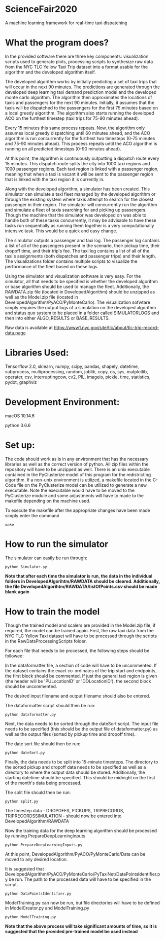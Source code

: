 # ScienceFair2020
A machine learning framework for real-time taxi dispatching

# What the program does?

In the provided software there are three key components: visualization scripts used to generate plots, processing scripts to synthesize raw data from the NYC TLC Yellow Taxi Trip dataset into a format usable for the algorithm and the developed algorithm itself.

The developed algorithm works by initially predicting a set of taxi trips that will occur in the next 90 minutes. The predictions are generated through the developed deep learning taxi demand prediction model and the developed monte carlo algorithm. The algorithm then approximates the locations of taxis and passengers for the next 90 minutes. Initially, it assumes that the taxis will be dispatched to the passengers for the first 75 minutes based on a local greedy algorithm. The algorithm also starts running the developed ACO on the furthest timestep (taxi trips for 75-90 minutes ahead).

Every 15 minutes this same process repeats. Now, the algorithm only assumes local greedy dispatching until 60 minutes ahead, and the ACO algorithm is run concurrently for the furthest two timesteps (0-75 minutes and 75-90 minutes ahead). This process repeats until the ACO algorithm is running on all predicted timesteps (0-90 minutes ahead). 

At this point, the algorithm is continuously outputting a dispatch route every 15 minutes. This dispatch route splits the city into 1000 taxi regions and 1000 passenger regions. Each taxi region is linked with a passenger region, meaning that when a taxi is vacant it will be sent to the passenger region that is linked with the taxi region it is currently in.

Along with the developed algorithm, a simulator has been created. This simulator can simulate a taxi fleet managed by the developed algorithm or through the existing system where taxis attempt to search for the closest passenger in their region. The simulator will concurrently run the algorithm and simulate a fleet of taxis searching for and picking up passengers. Though the machine that the simulator was developed on was able to handle both of these tasks concurrently, it may be advisable to have these tasks run sequentially as running them together is a very computationally intensive task. This would be a quick and easy change.

The simulator outputs a passenger and taxi log. The passenger log contains a list of all of the passengers present in the scenario, their pickup time, their dropoff time, and their trip's fee. The taxi log contains a list of all of the taxi's assignments (both dispatches and passenger trips) and their length. The visualizations folder contains multiple scripts to visualize the performance of the fleet based on these logs.

Using the simulator and visualization software is very easy. For the simulator, all that needs to be specified is whether the developed algorithm or base algorithm should be used to manage the fleet. Additionally, the RAWDATA.zip file (located in DevelopedAlgorithm) should be unzipped as well as the Model.zip file (located in DevelopedAlgorithm/PyACO/PyMonteCarlo). The visualization sofwtare simply requires the output logs of a simulation on the developed algorithm and status quo system to be placed in a folder called SIMULATORLOGS and then into either ALGO_RESULTS or BASE_RESULTS.

Raw data is available at https://www1.nyc.gov/site/tlc/about/tlc-trip-record-data.page

# Libraries Used:

Tensorflow 2.0, sklearn, numpy, scipy, pandas, shapely, datetime, subprocess, multiprocessing, random, joblib, copy, os, sys, matplotlib, operater, csv, interruptingcow, cv2, PIL, imageio, pickle, time, statistics, pydot, graphviz

# Development Environment:

macOS 10.14.6

python 3.6.6

# Set up:

The code should work as is in any environment that has the necessary libraries as well as the correct version of python. All zip files within the repository will have to be unzipped as well. There is an unix executable contained in the PyClusterize model of this program for the redistricting algorithm. If a non-unix environment is utilized, a makefile located in the C-Code file on the PyClusterize model can be utilized to generate a new executable. Note the executable would have to be moved to the PyClusterize module and some adjustments will have to made to the makefile depending on the machine used.

To execute the makefile after the appropriate changes have been made simply enter the command

```
make
```
# How to run the simulator

The simulator can easily be run through:

```
python Simulator.py
```

**Note that after each time the simulator is run, the data in the individual folders in DevelopedAlgorihtm/RAWDATA should be cleared. Additionally, the file DevelopedAlgorihtm/RAWDATA/listOfPoints.csv should be made blank again**

# How to train the model

Though the trained model and scalers are provided in the Model.zip file, if required, the model can be trained again. First, the raw taxi data from the NYC TLC Yellow Taxi dataset will have to be processed through the scripts in the RawDataProcessingScripts folder. 

For each file that needs to be processed, the following steps should be followed:

In the dataformatter file, a section of code will have to be uncommented. If the dataset contains the exact co-ordinates of the trip start and endpoints, the first block should be commented. If just the general taxi region is given (the header will be 'PULocationID' or 'DOLocationID'), the second block should be uncommented.

The desired input filename and output filename should also be entered.

The dataformatter script should then be run:

```
python dataformatter.py
```

Next, the data needs to be sorted through the dateSort script. The input file needs to be specified (this should be the output file of dataformatter.py) as well as the output files (sorted by pickup time and dropoff time).

The date sort file should then be run:

```
python dateSort.py
```

Finally, the data needs to be split into 15-minute timesteps. The directory to the sorted pickup and dropoff data needs to be specified as well as a directory to where the output data should be stored. Additionally, the starting datetime should be specified. This should be midnight on the first of the month's data being processed.

The split file should then be run:

```
python split.py
```

The timestep data - DROPOFFS, PICKUPS, TRIPRECORDS, TRIPRECORDSSIMULATION - should now be entered into DevelopedAlgorithm/RAWDATA

Now the training data for the deep learning algorithm should be processed by running PrepareDeepLearningInputs

```
python PrepareDeepLearningInputs.py
```

At this point, DevelopedAlgorithm/PyACO/PyMonteCarlo/Data can be moved to any desired location.

It is suggested that DevelopedAlgorithm/PyACO/PyMonteCarlo/PyTaxiNet/DataPointsIdentifier.py be run. The path to the processed data will have to be specified in the script.

```
python DataPointsIdentifier.py
```

ModelTraining.py can now be run, but file directories will have to be defined in ModelCreator.py and ModelTraining.py

```
python ModelTraining.py
```

**Note that the above process will take significant amounts of time, so it is suggested that the provided pre-trained model be used instead**
